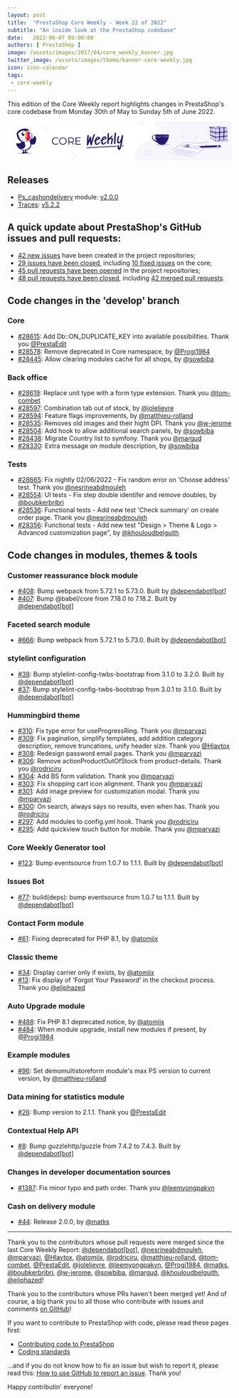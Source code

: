 ```yaml
---
layout: post
title:  "PrestaShop Core Weekly - Week 22 of 2022"
subtitle: "An inside look at the PrestaShop codebase"
date:   2022-06-07 09:00:00
authors: [ PrestaShop ]
image: /assets/images/2017/04/core_weekly_banner.jpg
twitter_image: /assets/images/theme/banner-core-weekly.jpg
icon: icon-calendar
tags:
 - core-weekly
---
```


This edition of the Core Weekly report highlights changes in PrestaShop's core codebase from Monday 30th of May to Sunday 5th of June 2022.

![Core Weekly banner](/assets/images/2018/12/banner-core-weekly.jpg)


## Releases

* [Ps_cashondelivery](https://github.com/PrestaShop/ps_cashondelivery) module: [v2.0.0](https://github.com/PrestaShop/ps_cashondelivery/releases/tag/v2.0.0)
* [Traces](https://github.com/PrestaShop/traces): [v5.2.2](https://github.com/PrestaShop/traces/releases/tag/v5.2.2)


## A quick update about PrestaShop's GitHub issues and pull requests:

- [42 new issues](https://github.com/search?q=org%3APrestaShop+is%3Apublic++-repo%3Aprestashop%2Fprestashop.github.io++is%3Aissue+created%3A2022-05-30..2022-06-05) have been created in the project repositories;
- [29 issues have been closed](https://github.com/search?q=org%3APrestaShop+is%3Apublic++-repo%3Aprestashop%2Fprestashop.github.io++is%3Aissue+closed%3A2022-05-30..2022-06-05), including [10 fixed issues](https://github.com/search?q=org%3APrestaShop+is%3Apublic++-repo%3Aprestashop%2Fprestashop.github.io++is%3Aissue+label%3Afixed+closed%3A2022-05-30..2022-06-05) on the core;
- [45 pull requests have been opened](https://github.com/search?q=org%3APrestaShop+is%3Apublic++-repo%3Aprestashop%2Fprestashop.github.io++is%3Apr+created%3A2022-05-30..2022-06-05) in the project repositories;
- [48 pull requests have been closed](https://github.com/search?q=org%3APrestaShop+is%3Apublic++-repo%3Aprestashop%2Fprestashop.github.io++is%3Apr+closed%3A2022-05-30..2022-06-05), including [42 merged pull requests](https://github.com/search?q=org%3APrestaShop+is%3Apublic++-repo%3Aprestashop%2Fprestashop.github.io++is%3Apr+merged%3A2022-05-30..2022-06-05).


## Code changes in the 'develop' branch


### Core
* [#28615](https://github.com/PrestaShop/PrestaShop/pull/28615): Add Db::ON_DUPLICATE_KEY into available possibilities. Thank you [@PrestaEdit](https://github.com/PrestaEdit)
* [#28578](https://github.com/PrestaShop/PrestaShop/pull/28578): Remove deprecated in Core namespace, by [@Progi1984](https://github.com/Progi1984)
* [#28445](https://github.com/PrestaShop/PrestaShop/pull/28445): Allow clearing modules cache for all shops, by [@sowbiba](https://github.com/sowbiba)


### Back office
* [#28619](https://github.com/PrestaShop/PrestaShop/pull/28619): Replace unit type with a form type extension. Thank you [@tom-combet](https://github.com/tom-combet)
* [#28597](https://github.com/PrestaShop/PrestaShop/pull/28597): Combination tab out of stock, by [@jolelievre](https://github.com/jolelievre)
* [#28594](https://github.com/PrestaShop/PrestaShop/pull/28594): Feature flags improvements, by [@matthieu-rolland](https://github.com/matthieu-rolland)
* [#28535](https://github.com/PrestaShop/PrestaShop/pull/28535): Removes old images and their hight DPI. Thank you [@w-jerome](https://github.com/w-jerome)
* [#28504](https://github.com/PrestaShop/PrestaShop/pull/28504): Add hook to allow additional search panels, by [@sowbiba](https://github.com/sowbiba)
* [#28438](https://github.com/PrestaShop/PrestaShop/pull/28438): Migrate Country list to symfony. Thank you [@margud](https://github.com/margud)
* [#28330](https://github.com/PrestaShop/PrestaShop/pull/28330): Extra message on module description, by [@sowbiba](https://github.com/sowbiba)


### Tests
* [#28665](https://github.com/PrestaShop/PrestaShop/pull/28665): Fix nightly 02/06/2022 - Fix random error on 'Choose address' test. Thank you [@nesrineabdmouleh](https://github.com/nesrineabdmouleh)
* [#28554](https://github.com/PrestaShop/PrestaShop/pull/28554): UI tests - Fix step double identifer and remove doubles, by [@boubkerbribri](https://github.com/boubkerbribri)
* [#28536](https://github.com/PrestaShop/PrestaShop/pull/28536): Functional tests - Add new test 'Check summary' on create order page. Thank you [@nesrineabdmouleh](https://github.com/nesrineabdmouleh)
* [#28356](https://github.com/PrestaShop/PrestaShop/pull/28356): Functional tests - Add new test "Design > Theme & Logo > Advanced customization page", by [@khouloudbelguith](https://github.com/khouloudbelguith)


## Code changes in modules, themes & tools


### Customer reassurance block module
* [#408](https://github.com/PrestaShop/blockreassurance/pull/408): Bump webpack from 5.72.1 to 5.73.0. Built by [@dependabot[bot]](https://github.com/apps/dependabot)
* [#407](https://github.com/PrestaShop/blockreassurance/pull/407): Bump @babel/core from 7.18.0 to 7.18.2. Built by [@dependabot[bot]](https://github.com/apps/dependabot)


### Faceted search module
* [#666](https://github.com/PrestaShop/ps_facetedsearch/pull/666): Bump webpack from 5.72.1 to 5.73.0. Built by [@dependabot[bot]](https://github.com/apps/dependabot)


### stylelint configuration
* [#39](https://github.com/PrestaShop/stylelint-config/pull/39): Bump stylelint-config-twbs-bootstrap from 3.1.0 to 3.2.0. Built by [@dependabot[bot]](https://github.com/apps/dependabot)
* [#37](https://github.com/PrestaShop/stylelint-config/pull/37): Bump stylelint-config-twbs-bootstrap from 3.0.1 to 3.1.0. Built by [@dependabot[bot]](https://github.com/apps/dependabot)


### Hummingbird theme
* [#310](https://github.com/PrestaShop/hummingbird/pull/310): Fix type error for useProgressRing. Thank you [@mparvazi](https://github.com/mparvazi)
* [#309](https://github.com/PrestaShop/hummingbird/pull/309): Fix pagination, simplify templates, add addition category description, remove truncations, unify header size. Thank you [@Hlavtox](https://github.com/Hlavtox)
* [#308](https://github.com/PrestaShop/hummingbird/pull/308): Redesign password email pages. Thank you [@mparvazi](https://github.com/mparvazi)
* [#306](https://github.com/PrestaShop/hummingbird/pull/306): Remove actionProductOutOfStock from product-details. Thank you [@rodriciru](https://github.com/rodriciru)
* [#304](https://github.com/PrestaShop/hummingbird/pull/304): Add BS form validation. Thank you [@mparvazi](https://github.com/mparvazi)
* [#303](https://github.com/PrestaShop/hummingbird/pull/303): Fix shopping cart icon alignment. Thank you [@mparvazi](https://github.com/mparvazi)
* [#301](https://github.com/PrestaShop/hummingbird/pull/301): Add image preview for customization modal. Thank you [@mparvazi](https://github.com/mparvazi)
* [#300](https://github.com/PrestaShop/hummingbird/pull/300): On search, always says no results, even when has. Thank you [@rodriciru](https://github.com/rodriciru)
* [#297](https://github.com/PrestaShop/hummingbird/pull/297): Add modules to config.yml hook. Thank you [@rodriciru](https://github.com/rodriciru)
* [#295](https://github.com/PrestaShop/hummingbird/pull/295): Add quickview touch button for mobile. Thank you [@mparvazi](https://github.com/mparvazi)


### Core Weekly Generator tool
* [#123](https://github.com/PrestaShop/core-weekly-generator/pull/123): Bump eventsource from 1.0.7 to 1.1.1. Built by [@dependabot[bot]](https://github.com/apps/dependabot)


### Issues Bot
* [#77](https://github.com/PrestaShop/issuebot/pull/77): build(deps): bump eventsource from 1.0.7 to 1.1.1. Built by [@dependabot[bot]](https://github.com/apps/dependabot)


### Contact Form module
* [#61](https://github.com/PrestaShop/contactform/pull/61): Fixing deprecated for PHP 8.1, by [@atomiix](https://github.com/atomiix)


### Classic theme
* [#34](https://github.com/PrestaShop/classic-theme/pull/34): Display carrier only if exists, by [@atomiix](https://github.com/atomiix)
* [#13](https://github.com/PrestaShop/classic-theme/pull/13): Fix display of 'Forgot Your Password' in the checkout process. Thank you [@eliphazed](https://github.com/eliphazed)


### Auto Upgrade module
* [#488](https://github.com/PrestaShop/autoupgrade/pull/488): Fix PHP 8.1 deprecated notice, by [@atomiix](https://github.com/atomiix)
* [#484](https://github.com/PrestaShop/autoupgrade/pull/484): When module upgrade, install new modules if present, by [@Progi1984](https://github.com/Progi1984)


### Example modules
* [#96](https://github.com/PrestaShop/example-modules/pull/96): Set demomultistoreform module's max PS version to current version, by [@matthieu-rolland](https://github.com/matthieu-rolland)


### Data mining for statistics module
* [#26](https://github.com/PrestaShop/statsdata/pull/26): Bump version to 2.1.1. Thank you [@PrestaEdit](https://github.com/PrestaEdit)


### Contextual Help API
* [#8](https://github.com/PrestaShop/contextual-help-api/pull/8): Bump guzzlehttp/guzzle from 7.4.2 to 7.4.3. Built by [@dependabot[bot]](https://github.com/apps/dependabot)


### Changes in developer documentation sources
* [#1387](https://github.com/PrestaShop/docs/pull/1387): Fix minor typo and path order. Thank you [@leemyongpakvn](https://github.com/leemyongpakvn)


### Cash on delivery module
* [#44](https://github.com/PrestaShop/ps_cashondelivery/pull/44): Release 2.0.0, by [@matks](https://github.com/matks)


<hr />

Thank you to the contributors whose pull requests were merged since the last Core Weekly Report: [@dependabot[bot]](https://github.com/apps/dependabot), [@nesrineabdmouleh](https://github.com/nesrineabdmouleh), [@mparvazi](https://github.com/mparvazi), [@Hlavtox](https://github.com/Hlavtox), [@atomiix](https://github.com/atomiix), [@rodriciru](https://github.com/rodriciru), [@matthieu-rolland](https://github.com/matthieu-rolland), [@tom-combet](https://github.com/tom-combet), [@PrestaEdit](https://github.com/PrestaEdit), [@jolelievre](https://github.com/jolelievre), [@leemyongpakvn](https://github.com/leemyongpakvn), [@Progi1984](https://github.com/Progi1984), [@matks](https://github.com/matks), [@boubkerbribri](https://github.com/boubkerbribri), [@w-jerome](https://github.com/w-jerome), [@sowbiba](https://github.com/sowbiba), [@margud](https://github.com/margud), [@khouloudbelguith](https://github.com/khouloudbelguith), [@eliphazed](https://github.com/eliphazed)!

Thank you to the contributors whose PRs haven't been merged yet! And of course, a big thank you to all those who contribute with issues and comments [on GitHub](https://github.com/PrestaShop/PrestaShop)!

If you want to contribute to PrestaShop with code, please read these pages first:

 * [Contributing code to PrestaShop](https://devdocs.prestashop.com/8/contribute/contribution-guidelines/)
 * [Coding standards](https://devdocs.prestashop.com/8/development/coding-standards/)

...and if you do not know how to fix an issue but wish to report it, please read this: [How to use GitHub to report an issue](https://devdocs.prestashop.com/8/contribute/contribute-reporting-issues/). Thank you!

Happy contributin' everyone!

